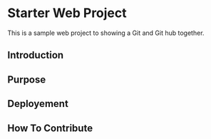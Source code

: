 # Starter Web Project

 This is a sample web project to showing a Git and
 Git hub together.

## Introduction

## Purpose

## Deployement

## How To Contribute